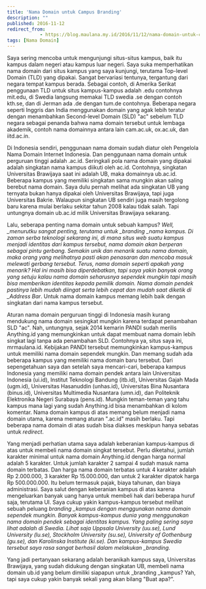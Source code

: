 ```yaml
---
title: 'Nama Domain untuk Campus Branding'
description: ""
published: 2016-11-12
redirect_from: 
            - https://blog.maulana.my.id/2016/11/12/nama-domain-untuk-campus-branding/
tags: [Nama Domain]
---
```

Saya sering mencoba untuk mengunjungi situs-situs kampus, baik itu kampus dalam negeri atau kampus luar negeri. Saya suka memperhatikan nama domain dari situs kampus yang saya kunjungi, terutama Top-level Domain (TLD) yang dipakai. Sangat bervariasi tentunya, tergantung dari negara tempat kampus berada. Sebagai contoh, di Amerika Serikat penggunaan TLD untuk situs kampus-kampus adalah .edu contohnya mit.edu, di Swedia langsung memakai TLD swedia .se dengan contoh kth.se, dan di Jerman ada .de dengan tum.de contohnya. Beberapa negara seperti Inggris dan India menggunakan domain yang agak lebih teratur dengan menambahkan Second-level Domain (SLD) "ac" sebelum TLD negara sebagai penanda bahwa nama domain tersebut untuk lembaga akademik, contoh nama domainnya antara lain cam.ac.uk, ox.ac.uk, dan iitd.ac.in.

Di Indonesia sendiri, penggunaan nama domain sudah diatur oleh Pengelola Nama Domain Internet Indonesia. Dan penggunaan nama domain untuk perguruan tinggi adalah .ac.id. Seringkali pola nama domain yang dipakai adalah singkatan nama kampus diikuti oleh ac.id. Contohnya, singkatan Universitas Brawijaya saat ini adalah UB, maka domainnya ub.ac.id. Beberapa kampus yang memiliki singkatan sama mungkin akan saling berebut nama domain. Saya dulu pernah melihat ada singkatan UB yang ternyata bukan hanya dipakai oleh Universitas Brawijaya, tapi juga Universitas Bakrie. Walaupun singkatan UB sendiri juga masih tergolong baru karena mulai berlaku sekitar tahun 2008 kalau tidak salah. Tapi untungnya domain ub.ac.id milik Universitas Brawijaya sekarang.

Lalu, seberapa penting nama domain untuk sebuah kampus? _Well, \_menurutku sangat penting, terutama untuk \_branding \_nama kampus. Di zaman serba teknologi sekarang ini, di mana situs web suatu kampus menjadi identitas dari kampus tersebut, nama domain akan berperan sebagai pintu gerbang. Semakin unik dan menarik suatu nama domain, maka orang yang melihatnya pasti akan penasaran dan mencoba masuk melewati gerbang tersebut. Terus, nama domain seperti apakah yang menarik? Hal ini masih bisa diperdebatkan, tapi saya yakin banyak orang yang setuju kalau nama domain seharusnya sependek mungkin tapi masih bisa memberikan identitas kepada pemilik domain. Nama domain pendek pastinya lebih mudah diingat serta lebih cepat dan mudah saat diketik di \_Address Bar_. Untuk nama domain kampus memang lebih baik dengan singkatan dari nama kampus tersebut.

Aturan nama domain perguruan tinggi di Indonesia masih kurang mendukung nama domain sesingkat mungkin karena terdapat penambahan SLD "ac". Nah, untungnya, sejak 2014 kemarin PANDI sudah merilis Anything.id yang memungkinkan untuk dapat membuat nama domain lebih singkat lagi tanpa ada penambahan SLD. Contohnya ya, situs saya ini, mrmaulana.id. Kebijakan PANDI tersebut memungkinkan kampus-kampus untuk memiliki nama domain sependek mungkin. Dan memang sudah ada beberapa kampus yang memiliki nama domain baru tersebut. Dari sepengetahuan saya dan setelah saya mencari-cari, beberapa kampus Indonesia yang memiliki nama domain pendek antara lain Universitas Indonesia (ui.id), Institut Teknologi Bandung (itb.id), Universitas Gajah Mada (ugm.id), Universitas Hasanuddin (unhas.id), Universitas Bina Nusantara (binus.id), Universitas Multimedia Nusantara (umn.id), dan Politeknik Elektronika Negeri Surabaya (pens.id). Mungkin teman-teman yang tahu kampus mana lagi yang sudah Anything.id bisa menambahkan di kolom komentar. Nama domain kampus di atas memang belum menjadi nama domain utama, karena memang aturan ".ac.id" masih berlaku. Tapi beberapa nama domain di atas sudah bisa diakses meskipun hanya sebatas untuk _redirect_.

Yang menjadi perhatian utama saya adalah keberanian kampus-kampus di atas untuk membeli nama domain singkat tersebut. Perlu diketahui, jumlah karakter minimal untuk nama domain Anything.id dengan harga normal adalah 5 karakter. Untuk jumlah karakter 2 sampai 4 sudah masuk nama domain terbatas. Dan harga nama domain terbatas untuk 4 karakter adalah Rp 2.000.000, 3 karakter Rp 15.000.000, dan untuk 2 karakter dipatok harga Rp 500.000.000. Itu belum termasuk pajak, biaya tahunan, dan biaya administrasi. Saya salut dengan keberanian kampus di atas karena mengeluarkan banyak uang hanya untuk membeli hak dari beberapa huruf saja, terutama UI. Saya cukup yakin kampus-kampus tersebut melihat sebuah peluang _branding \_kampus dengan menggunakan nama domain sependek mungkin. Banyak kampus-kampus dunia yang menggunakan nama domain pendek sebagai identitas kampus. Yang paling sering saya lihat adalah di Swedia. Lihat saja Uppsala University (uu.se), Lund University (lu.se), Stockholm University (su.se), University of Gothenburg (gu.se), dan Karolinska Institute (ki.se). Dan kampus-kampus Swedia tersebut saya rasa sangat berhasil dalam melakukan \_branding._

Yang jadi pertanyaan sekarang adalah beranikah kampus saya, Universitas Brawijaya, yang sudah didukung dengan singkatan UB, membeli nama domain ub.id yang belum dimiliki siapapun untuk \_branding \_kampus? Yah, tapi saya cukup yakin banyak sekali yang akan bilang "Buat apa?".
